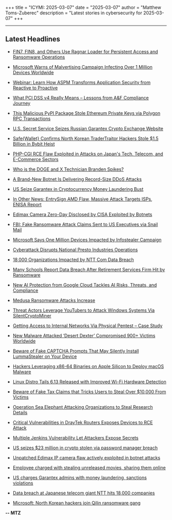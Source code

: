 +++
title = "ICYMI: 2025-03-07"
date = "2025-03-07"
author = "Matthew Toms-Zuberec"
description = "Latest stories in cybersecurity for 2025-03-07"
+++

---------------------------------------------------------------------------
## Latest Headlines
- [FIN7, FIN8, and Others Use Ragnar Loader for Persistent Access and Ransomware Operations](https://thehackernews.com/2025/03/fin7-fin8-and-others-use-ragnar-loader.html)

- [Microsoft Warns of Malvertising Campaign Infecting Over 1 Million Devices Worldwide](https://thehackernews.com/2025/03/microsoft-warns-of-malvertising.html)

- [Webinar: Learn How ASPM Transforms Application Security from Reactive to Proactive](https://thehackernews.com/2025/03/webinar-learn-how-aspm-transforms.html)

- [What PCI DSS v4 Really Means – Lessons from A&F Compliance Journey](https://thehackernews.com/2025/03/what-pci-dss-v4-really-means-lessons.html)

- [This Malicious PyPI Package Stole Ethereum Private Keys via Polygon RPC Transactions](https://thehackernews.com/2025/03/this-malicious-pypi-package-stole.html)

- [U.S. Secret Service Seizes Russian Garantex Crypto Exchange Website](https://thehackernews.com/2025/03/us-secret-service-seizes-russian.html)

- [Safe{Wallet} Confirms North Korean TraderTraitor Hackers Stole $1.5 Billion in Bybit Heist](https://thehackernews.com/2025/03/safewallet-confirms-north-korean.html)

- [PHP-CGI RCE Flaw Exploited in Attacks on Japan's Tech, Telecom, and E-Commerce Sectors](https://thehackernews.com/2025/03/php-cgi-rce-flaw-exploited-in-attacks.html)

- [Who is the DOGE and X Technician Branden Spikes?](https://krebsonsecurity.com/2025/03/who-is-the-doge-and-x-technician-branden-spikes/)

- [A Brand-New Botnet Is Delivering Record-Size DDoS Attacks](https://www.wired.com/story/eleven11bot-botnet-record-size-ddos-attacks/)

- [US Seize Garantex in Cryptocurrency Money Laundering Bust](https://www.securityweek.com/us-seize-garantex-in-cryptocurrency-money-laundering-bust/)

- [In Other News: EntrySign AMD Flaw, Massive Attack Targets ISPs, ENISA Report](https://www.securityweek.com/in-other-news-entrysign-amd-flaw-massive-attack-targets-isps-enisa-report/)

- [Edimax Camera Zero-Day Disclosed by CISA Exploited by Botnets](https://www.securityweek.com/edimax-camera-zero-day-disclosed-by-cisa-exploited-by-botnets/)

- [FBI: Fake Ransomware Attack Claims Sent to US Executives via Snail Mail](https://www.securityweek.com/fbi-fake-ransomware-attack-claims-sent-to-us-executives-via-snail-mail/)

- [Microsoft Says One Million Devices Impacted by Infostealer Campaign](https://www.securityweek.com/microsoft-says-one-million-devices-impacted-by-infostealer-campaign/)

- [Cyberattack Disrupts National Presto Industries Operations](https://www.securityweek.com/cyberattack-disrupts-national-presto-industries-operations/)

- [18,000 Organizations Impacted by NTT Com Data Breach](https://www.securityweek.com/18000-organizations-impacted-by-ntt-com-data-breach/)

- [Many Schools Report Data Breach After Retirement Services Firm Hit by Ransomware](https://www.securityweek.com/many-schools-report-data-breach-after-retirement-services-firm-hit-by-ransomware/)

- [New AI Protection from Google Cloud Tackles AI Risks, Threats, and Compliance](https://www.securityweek.com/new-ai-protection-from-google-cloud-tackles-ai-risks-threats-and-compliance/)

- [Medusa Ransomware Attacks Increase](https://www.securityweek.com/medusa-ransomware-attacks-increase/)

- [Threat Actors Leverage YouTubers to Attack Windows Systems Via SilentCryptoMiner](https://cybersecuritynews.com/threat-actors-use-youtubers-to-spread-silentcryptominer-on-windows/)

- [Getting Access to Internal Networks Via Physical Pentest – Case Study](https://cybersecuritynews.com/getting-access-to-internal-networks-via-physical-pentest/)

- [New Malware Attacked ‘Desert Dexter’ Compromised 900+ Victims Worldwide](https://cybersecuritynews.com/new-malware-attacked-desert-dexter/)

- [Beware of Fake CAPTCHA Prompts That May Silently Install LummaStealer on Your Device](https://cybersecuritynews.com/beware-of-fake-captcha-prompts-that-may-install-lummastealer/)

- [Hackers Leveraging x86-64 Binaries on Apple Silicon to Deploy macOS Malware](https://cybersecuritynews.com/apple-silicon-x86-64-binaries-macos-malware/)

- [Linux Distro Tails 6.13 Released with Improved Wi-Fi Hardware Detection](https://cybersecuritynews.com/linux-distro-tails-6-13-released/)

- [Beware of Fake Tax Claims that Tricks Users to Steal Over $10,000 From Victims](https://cybersecuritynews.com/beware-of-fake-tax-claims-that-tricks-users/)

- [Operation Sea Elephant Attacking Organizations to Steal Research Details](https://cybersecuritynews.com/operation-sea-elephant-attacking-organizations/)

- [Critical Vulnerabilities in DrayTek Routers Exposes Devices to RCE Attack](https://cybersecuritynews.com/critical-vulnerabilities-in-draytek-routers-exposes-devices/)

- [Multiple Jenkins Vulnerability Let Attackers Expose Secrets](https://cybersecuritynews.com/jenkins-vulnerability-expose-secrets/)

- [US seizes $23 million in crypto stolen via password manager breach](https://www.bleepingcomputer.com/news/security/us-seizes-23-million-in-crypto-stolen-via-password-manager-breach/)

- [Unpatched Edimax IP camera flaw actively exploited in botnet attacks](https://www.bleepingcomputer.com/news/security/unpatched-edimax-ip-camera-flaw-actively-exploited-in-botnet-attacks/)

- [Employee charged with stealing unreleased movies, sharing them online](https://www.bleepingcomputer.com/news/security/employee-charged-with-stealing-unreleased-movies-sharing-them-online/)

- [US charges Garantex admins with money laundering, sanctions violations](https://www.bleepingcomputer.com/news/security/us-charges-garantex-admins-with-money-laundering-sanctions-violations/)

- [Data breach at Japanese telecom giant NTT hits 18,000 companies](https://www.bleepingcomputer.com/news/security/data-breach-at-japanese-telecom-giant-ntt-hits-18-000-companies/)

- [Microsoft: North Korean hackers join Qilin ransomware gang](https://www.bleepingcomputer.com/news/security/microsoft-north-korean-hackers-now-deploying-qilin-ransomware/)

**-- MTZ**
